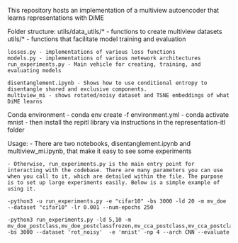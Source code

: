 This repository hosts an implementation of a multiview autoencoder that learns representations with DiME

Folder structure:
    utils/data_utils/* - functions to create multiview datasets
    utils/* - functions that facilitate model training and evaluation

    losses.py - implementations of various loss functions
    models.py - implementations of various netework architectures
    run_experiments.py - Main vehicle for creating, training, and evaluating models

    disentanglement.ipynb - Shows how to use conditional entropy to disentangle shared and exclusive components.
    multiview_mi - shows rotated/noisy dataset and TSNE embeddings of what DiME learns

Conda environment
    - conda env create -f environment.yml
    - conda activate mnist
    - then install the repitl library via instructions in the representation-itl folder

Usage:
    - There are two notebooks, disentanglement.ipynb and multiview_mi.ipynb, that make it easy to see some experiments

    - Otherwise, run_experiments.py is the main entry point for interacting with the codebase. There are many parameters you can use when you call to it, which are detailed within the file. The purpose is to set up large experiments easily. Below is a simple example of using it. 
    
    -python3 -u run_experiments.py -e "cifar10" -bs 3000 -ld 20 -m mv_doe --dataset "cifar10" -lr 0.001 --num-epochs 250

    -python3 run_experiments.py -ld 5,10 -m mv_doe_postclass,mv_doe_postclassfrozen,mv_cca_postclass,mv_cca_postclassfrozen,mv_classifier -bs 3000 --dataset 'rot_noisy'  -e 'mnist' -np 4 --arch CNN --evaluate